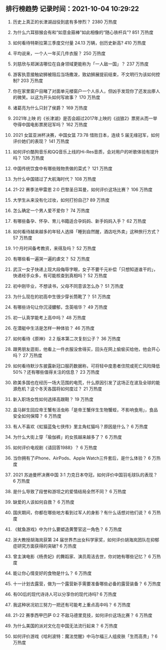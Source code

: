 
## 排行榜趋势 记录时间：2021-10-04 10:29:22
  
  1. 历史上真正的长津湖战役到底有多惨烈？ 2380 万热度
    
  2. 为什么六耳猕猴会有和“如意金箍棒”如此相像的“随心铁杆兵”? 851 万热度
    
  3. 如何看待特斯拉第三季度交付量 24.13 万辆，创历史新高? 410 万热度
    
  4. 平均说来，一个人一年买几件衣服？ 250 万热度
    
  5. 刘慈欣与郑渊洁哪位在自身领域更能称为「一人敌一国」？ 237 万热度
    
  6. 游客执意接触幼狮被阻后当场撒泼，致幼狮展提前结束，不文明行为该如何控制? 203 万热度
    
  7. 你在家里窗户目睹了对面单元楼窗户一个人杀人，但凶手发现你了还发出瘆人的微笑。以这为开头如何写故事？ 170 万热度
    
  8. 诸葛亮为什么只封了侯爵？ 169 万热度
    
  9. 2021年上映 的《长津湖》是否会超过2017年上映的《战狼2》票房从而一举夺得中国电影票房冠军吗？ 162 万热度
    
  10. 2021 女篮亚洲杯决赛，中国女篮 73:78 惜败日本，连续 5 届无缘冠军，如何评价她们的表现？ 141 万热度
    
  11. 如何评价酷狗音乐和QQ音乐上线的Hi-Res音质，会对用户的听歌体验有提升吗？ 126 万热度
    
  12. 中国传统饮食中有哪些贱物贵做的菜式？ 121 万热度
    
  13. 为什么中国错过了大航海时代？ 108 万热度
    
  14. 21-22 赛季法甲雷恩 2:0 巴黎圣日耳曼，如何评价这场比赛？ 106 万热度
    
  15. 大学生从来没有化过妆，如何打扮自己? 89 万热度
    
  16. 怎么确定一个男人爱不爱你？ 74 万热度
    
  17. 有哪些备孕、怀孕、育儿书籍适合孕妈妈、新手妈妈入手？ 62 万热度
    
  18. 如何看待越来越多的年轻人选择「睡到自然醒，酒店吃外卖」这种旅行方式？ 57 万热度
    
  19. 1个月时间备考教资，来得及吗？ 52 万热度
    
  20. 有哪些看一遍哭一遍的虐文？ 52 万热度
    
  21. 武汉一女子快递上现大段侮辱字眼，女子不要千元补偿「只想知道谁干的」，快递经手众多，有可能核查到真相吗？ 52 万热度
    
  22. 初中刚毕业，不想读书，父母不同意该怎么办？ 51 万热度
    
  23. 为什么现在的初高中生很少穿长筒靴了？ 51 万热度
    
  24. 有哪些诗句让你沉浸醲郁，含英咀华？ 49 万热度
    
  25. 初一认真学能考上高中吗？ 48 万热度
    
  26. 在潜艇中生活是怎样一种体验？ 46 万热度
    
  27. 如何看待《原神》 2.2 版本第二次复刻公子？ 36 万热度
    
  28. 跟男朋友逛街，他看上一件衣服没舍得买，回头在网上偷偷买给他，他会开心吗？ 27 万热度
    
  29. 如何看待默沙东披露新冠口服药数据称，可将轻中度患者住院或死亡风险降低 50%？还有哪些值得关注的信息？ 23 万热度
    
  30. 欧美多国也在经历一场大范围的电荒，什么原因引发了这场正在波及全球的能源危机？这个冬天各国将如何度过？ 21 万热度
    
  31. 新入职场女性如何选择高跟鞋？ 19 万热度
    
  32. 盒马鲜生回应帝王蟹有活虫称「是帝王蟹伴生生物蟹蛭，不影响食用」，食品安全如何保障？ 6 万热度
    
  33. 有人不喜欢《虹猫蓝兔七侠传》里主角虹猫吗？原因是什么？ 6 万热度
    
  34. 为什么大街上穿「瑜伽裤」的女孩越来越多了？ 6 万热度
    
  35. 如何评价电视剧《请回答1988》？ 6 万热度
    
  36. 当你拥有了iPhone、AirPods、Apple Watch三件套后，是什么体验？ 6 万热度
    
  37. 2021 苏迪曼杯决赛中国 3:1 力克日本夺冠，如何评价中国羽毛球队的表现？ 6 万热度
    
  38. 是什么导致了段誉和游坦之的爱情结局全然不同？ 6 万热度
    
  39. 缺爱的人该如何自救？ 6 万热度
    
  40. 国庆期间，你都在哪些地方看到过军人的身影？有什么话想对他们说？ 6 万热度
    
  41. 《鱿鱼游戏》中为什么要塑造黄警官这一角色？ 6 万热度
    
  42. 浙大教授胡海岚获第 24 届世界杰出女科学家奖，如何评价胡海岚团队在抑郁症研究方面获得的突破? 6 万热度
    
  43. 曾主演电影《杨贵妃》的舞蹈家、演员周洁去世，你对她有哪些记忆？ 6 万热度
    
  44. 能让你心情变好的食物是什么？ 6 万热度
    
  45. 十一计划去露营，做为一个露营新手需要准备哪些必备的露营装备？ 6 万热度
    
  46. 有00后的现代诗诗人可以分享你的现代诗吗? 6 万热度
    
  47. 我这种状况初三努力一把还有可能考上重点高中吗？ 6 万热度
    
  48. 21-22 赛季西甲巴萨 0:2 不敌马德里竞技，如何评价这场比赛？ 6 万热度
    
  49. 为什么美国的派对文化在中国无法流行起来？ 6 万热度
    
  50. 如何评价游戏《哈利波特：魔法觉醒》中马尔福三人组皮肤「生而高贵」? 6 万热度
    